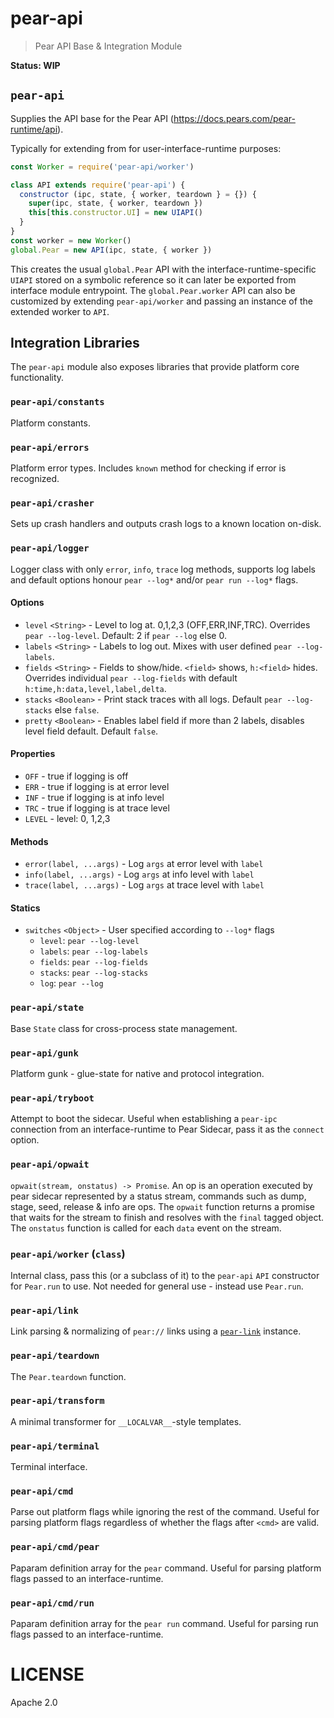 # pear-api

> Pear API Base & Integration Module

**Status: WIP**

## `pear-api`

Supplies the API base for the Pear API (https://docs.pears.com/pear-runtime/api).

Typically for extending from for user-interface-runtime purposes:

```js
const Worker = require('pear-api/worker')

class API extends require('pear-api') {
  constructor (ipc, state, { worker, teardown } = {}) {
    super(ipc, state, { worker, teardown })
    this[this.constructor.UI] = new UIAPI()
  }
}
const worker = new Worker()
global.Pear = new API(ipc, state, { worker })
```

This creates the usual `global.Pear` API with the interface-runtime-specific `UIAPI` stored on a symbolic reference so it can later be exported from interface module entrypoint. The `global.Pear.worker` API can also be customized by extending `pear-api/worker` and passing an instance of the extended worker to `API`.

## Integration Libraries

The `pear-api` module also exposes libraries that provide platform core functionality.

### `pear-api/constants`

Platform constants.

### `pear-api/errors`

Platform error types. Includes `known` method for checking if error is recognized.

### `pear-api/crasher`

Sets up crash handlers and outputs crash logs to a known location on-disk.

### `pear-api/logger`

Logger class with only `error`, `info`, `trace` log methods, supports log labels and default options honour `pear --log*` and/or `pear run --log*` flags.

#### Options

* `level` `<String>` -  Level to log at. 0,1,2,3 (OFF,ERR,INF,TRC). Overrides `pear --log-level`. Default: 2 if `pear --log` else 0.
* `labels` `<String>` -  Labels to log out. Mixes with user defined `pear --log-labels`.
* `fields` `<String>` -  Fields to show/hide. `<field>` shows, `h:<field>` hides. Overrides individual `pear --log-fields` with default `h:time,h:data,level,label,delta`.
* `stacks` `<Boolean>` -  Print stack traces with all logs. Default  `pear --log-stacks` else `false`.
* `pretty` `<Boolean>` -  Enables label field if more than 2 labels, disables level field default. Default `false`.

#### Properties

 * `OFF` - true if logging is off
 * `ERR` - true if logging is at error level
 * `INF` - true if logging is at info level
 * `TRC` - true if logging is at trace level
 * `LEVEL` - level: 0, 1,2,3

#### Methods

* `error(label, ...args)` - Log `args` at error level with `label`
* `info(label, ...args)` - Log `args` at info level with `label`
* `trace(label, ...args)` - Log `args` at trace level with `label`

#### Statics

* `switches` `<Object>` - User specified according to `--log*` flags
  * `level`: `pear --log-level`
  * `labels`: `pear --log-labels`
  * `fields`: `pear --log-fields`
  * `stacks`: `pear --log-stacks`
  * `log`: `pear --log`

### `pear-api/state`

Base `State` class for cross-process state management.

### `pear-api/gunk`

Platform gunk - glue-state for native and protocol integration.

### `pear-api/tryboot`

Attempt to boot the sidecar. Useful when establishing a `pear-ipc` connection from an interface-runtime to Pear Sidecar, pass it as the `connect` option.

### `pear-api/opwait`

`opwait(stream, onstatus) -> Promise`. An op is an operation executed by pear sidecar represented by a status stream, commands such as dump, stage, seed, release & info are ops. The `opwait` function returns a promise that waits for the stream to finish and resolves with the `final` tagged object. The `onstatus` function is called for each `data` event on the stream.

### `pear-api/worker` (`class`)

Internal class, pass this (or a subclass of it) to the `pear-api` `API` constructor for `Pear.run` to use. Not needed for general use - instead use `Pear.run`.

### `pear-api/link`

Link parsing & normalizing of  `pear://` links using a [`pear-link`](https://github.com/holepunchto/pear-link) instance.

### `pear-api/teardown`

The `Pear.teardown` function.

### `pear-api/transform`

A minimal transformer for `__LOCALVAR__`-style templates.

### `pear-api/terminal`

Terminal interface.

### `pear-api/cmd`

Parse out platform flags while ignoring the rest of the command. Useful for parsing platform flags regardless of whether the flags after `<cmd>` are valid. 

### `pear-api/cmd/pear`

Paparam definition array for the `pear` command. Useful for parsing platform flags passed to an interface-runtime.

### `pear-api/cmd/run`

Paparam definition array for the `pear run` command. Useful for parsing run flags passed to an interface-runtime.

 
# LICENSE

Apache 2.0
